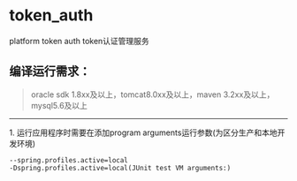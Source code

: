 # token_auth
platform token auth
token认证管理服务

## 编译运行需求：
> oracle sdk 1.8xx及以上，tomcat8.0xx及以上，maven 3.2xx及以上，mysql5.6及以上

---

1\. 运行应用程序时需要在添加program arguments运行参数(为区分生产和本地开发环境)

```
--spring.profiles.active=local
-Dspring.profiles.active=local(JUnit test VM arguments:)
```

